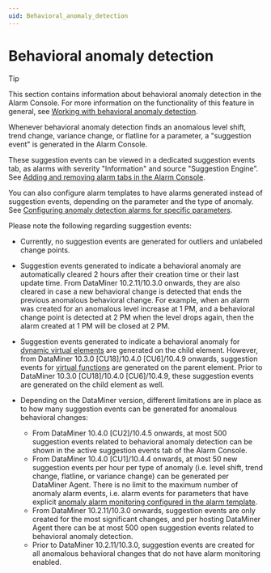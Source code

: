 ```yaml
---
uid: Behavioral_anomaly_detection
---
```


# Behavioral anomaly detection

> [!TIP]
> This section contains information about behavioral anomaly detection in the Alarm Console. For more information on the functionality of this feature in general, see [Working with behavioral anomaly detection](xref:Working_with_behavioral_anomaly_detection).

Whenever behavioral anomaly detection finds an anomalous level shift, trend change, variance change, or flatline for a parameter, a "suggestion event" is generated in the Alarm Console.

These suggestion events can be viewed in a dedicated suggestion events tab, as alarms with severity "Information" and source "Suggestion Engine”. See [Adding and removing alarm tabs in the Alarm Console](xref:ChangingTheAlarmConsoleLayout#adding-and-removing-alarm-tabs-in-the-alarm-console).

You can also configure alarm templates to have alarms generated instead of suggestion events, depending on the parameter and the type of anomaly. See [Configuring anomaly detection alarms for specific parameters](xref:Configuring_anomaly_detection_alarms).

Please note the following regarding suggestion events:

- Currently, no suggestion events are generated for outliers and unlabeled change points.

- Suggestion events generated to indicate a behavioral anomaly are automatically cleared 2 hours after their creation time or their last update time. From DataMiner 10.2.11/10.3.0 onwards, they are also cleared in case a new behavioral change is detected that ends the previous anomalous behavioral change. For example, when an alarm was created for an anomalous level increase at 1 PM, and a behavioral change point is detected at 2 PM when the level drops again, then the alarm created at 1 PM will be closed at 2 PM.

- Suggestion events generated to indicate a behavioral anomaly for [dynamic virtual elements](xref:Dynamic_virtual_elements) are generated on the child element. However, from DataMiner 10.3.0 [CU18]/10.4.0 [CU6]/10.4.9 onwards<!--RN 39707-->, suggestion events for [virtual functions](xref:srm_definitions#virtual-function) are generated on the parent element. Prior to DataMiner 10.3.0 [CU18]/10.4.0 [CU6]/10.4.9, these suggestion events are generated on the child element as well.

- Depending on the DataMiner version, different limitations are in place as to how many suggestion events can be generated for anomalous behavioral changes:

  - From DataMiner 10.4.0 [CU2]/10.4.5 onwards<!-- RN 39256 -->, at most 500 suggestion events related to behavioral anomaly detection can be shown in the active suggestion events tab of the Alarm Console.
  - From DataMiner 10.4.0 [CU1]/10.4.4 onwards<!-- RN 38674 -->, at most 50 new suggestion events per hour per type of anomaly (i.e. level shift, trend change, flatline, or variance change) can be generated per DataMiner Agent. There is no limit to the maximum number of anomaly alarm events, i.e. alarm events for parameters that have explicit [anomaly alarm monitoring configured in the alarm template](xref:Configuring_anomaly_detection_alarms).
  - From DataMiner 10.2.11/10.3.0 onwards, suggestion events are only created for the most significant changes, and per hosting DataMiner Agent there can be at most 500 open suggestion events related to behavioral anomaly detection.
  - Prior to DataMiner 10.2.11/10.3.0, suggestion events are created for all anomalous behavioral changes that do not have alarm monitoring enabled.
